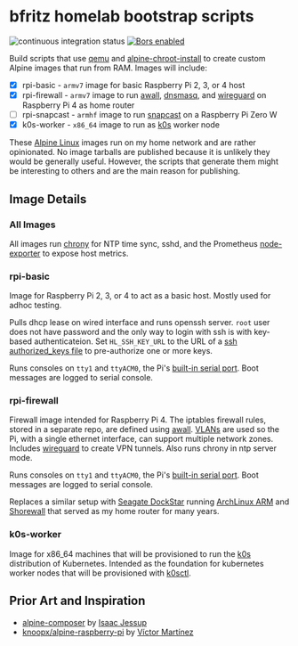 # bfritz homelab bootstrap scripts

<!-- badges -->
![continuous integration status](https://github.com/bfritz/homelab-bootstrap/actions/workflows/ci.yaml/badge.svg)
[![Bors enabled](https://bors.tech/images/badge_small.svg)](https://app.bors.tech/repositories/38911)

Build scripts that use [qemu] and [alpine-chroot-install] to create custom
Alpine images that run from RAM.  Images will include:

* [x] rpi-basic - `armv7` image for basic Raspberry Pi 2, 3, or 4 host
* [x] rpi-firewall - `armv7` image to run [awall], [dnsmasq], and [wireguard] on Raspberry Pi 4 as home router
* [ ] rpi-snapcast - `armhf` image to run [snapcast] on a Raspberry Pi Zero W
* [x] k0s-worker - `x86_64` image to run as [k0s] worker node

These [Alpine Linux] images run on my home network and are rather opinionated.
No image tarballs are published because it is unlikely they would be generally
useful.  However, the scripts that generate them might be interesting to others
and are the main reason for publishing.


## Image Details

### All Images

All images run [chrony] for NTP time sync, sshd, and the Prometheus [node-exporter]
to expose host metrics.

### rpi-basic

Image for Raspberry Pi 2, 3, or 4 to act as a basic host.  Mostly used
for adhoc testing.

Pulls dhcp lease on wired interface and runs openssh server. `root`
user does not have password and the only way to login with ssh is
with key-based authenticateion.  Set `HL_SSH_KEY_URL` to the URL of
a [ssh authorized_keys file] to pre-authorize one or more keys.

Runs consoles on `tty1` and `ttyACM0`, the Pi's [built-in serial port].  Boot
messages are logged to serial console.

### rpi-firewall

Firewall image intended for Raspberry Pi 4.  The iptables firewall rules, stored
in a separate repo, are defined using [awall].   [VLANs] are used so the Pi, with
a single ethernet interface, can support multiple network zones.  Includes
[wireguard] to create VPN tunnels.  Also runs chrony in ntp server mode.

Runs consoles on `tty1` and `ttyACM0`, the Pi's [built-in serial port].  Boot
messages are logged to serial console.

Replaces a similar setup with [Seagate DockStar] running [ArchLinux ARM] and
[Shorewall] that served as my home router for many years.

### k0s-worker

Image for x86_64 machines that will be provisioned to run the [k0s] distribution
of Kubernetes.  Intended as the foundation for kubernetes worker nodes that will
be provisioned with [k0sctl].



## Prior Art and Inspiration

* [alpine-composer](https://github.com/ggpwnkthx/alpine-composer) by [Isaac Jessup](https://github.com/ggpwnkthx)
* [knoopx/alpine-raspberry-pi](https://github.com/knoopx/alpine-raspberry-pi) by [Víctor Martínez](https://github.com/knoopx)


[alpine-chroot-install]: https://github.com/alpinelinux/alpine-chroot-install
[alpine linux]: https://alpinelinux.org/
[archlinux arm]: https://archlinuxarm.org/platforms/armv5/seagate-dockstar
[argocd]: https://argoproj.github.io/argo-cd/
[awall]: https://git.alpinelinux.org/awall/about/
[built-in serial port]: https://pinout.xyz/pinout/uart
[chrony]: https://chrony.tuxfamily.org/
[dnsmasq]: https://thekelleys.org.uk/dnsmasq/doc.html
[k0s]: https://k0sproject.io/
[k0sctl]: https://github.com/k0sproject/k0sctl
[node-exporter]: https://prometheus.io/docs/guides/node-exporter/
[seagate dockstar]: https://www.seagate.com/support/external-hard-drives/network-storage/dockstar/
[shorewall]: https://shorewall.org/
[snapcast]: https://github.com/badaix/snapcast#readme
[ssh authorized_keys file]: https://man.openbsd.org/sshd_config#AuthorizedKeysFile
[qemu]: https://qemu.org/
[vlans]: https://en.wikipedia.org/wiki/Virtual_LAN
[wireguard]: https://www.wireguard.com/
